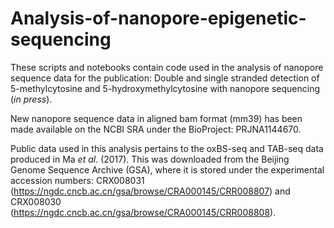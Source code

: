 # Analysis-of-nanopore-epigenetic-sequencing

These scripts and notebooks contain code used in the analysis of nanopore sequence data for the publication: Double and single stranded detection of 5-methylcytosine and 5-hydroxymethylcytosine with nanopore sequencing (_in press_). 

New nanopore sequence data in aligned bam format (mm39) has been made available on the NCBI SRA under the BioProject: PRJNA1144670. 

Public data used in this analysis pertains to the oxBS-seq and TAB-seq data produced in Ma _et al._ (2017). This was downloaded from the Beijing Genome Sequence Archive (GSA), where it is stored under the experimental accession numbers: CRX008031 (https://ngdc.cncb.ac.cn/gsa/browse/CRA000145/CRR008807) and CRX008030 (https://ngdc.cncb.ac.cn/gsa/browse/CRA000145/CRR008808). 
